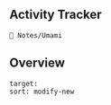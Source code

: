 ## Activity Tracker
```ActivityHistory
🌿 Notes/Umami
```



## Overview
```folderv
target: 
sort: modify-new
```